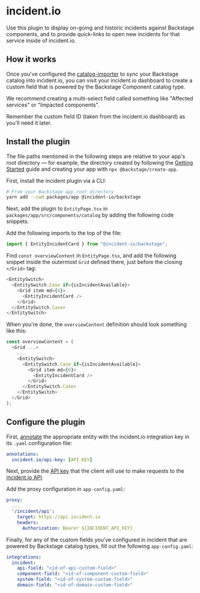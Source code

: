 # incident.io

Use this plugin to display on-going and historic incidents against Backstage
components, and to provide quick-links to open new incidents for that service
inside of incident.io.

## How it works

[importer]: https://github.com/incident/catalog-importer

Once you've configured the [catalog-importer][importer] to sync your Backstage
catalog into incident.io, you can visit your incident.io dashboard to create a
custom field that is powered by the Backstage Component catalog type.

We recommend creating a multi-select field called something like "Affected
services" or "Impacted components".

Remember the custom field ID (taken from the incident.io dashboard) as you'll
need it later.

## Install the plugin

The file paths mentioned in the following steps are relative to your app's root
directory — for example, the directory created by following the [Getting
Started](https://backstage.io/docs/getting-started/) guide and creating your app
with `npx @backstage/create-app`.

First, install the incident plugin via a CLI:

```bash
# From your Backstage app root directory
yarn add --cwd packages/app @incident-io/backstage
```

Next, add the plugin to `EntityPage.tsx` in
`packages/app/src/components/catalog` by adding the following code snippets.

Add the following imports to the top of the file:

```ts
import { EntityIncidentCard } from "@incident-io/backstage";
```

Find `const overviewContent` in `EntityPage.tsx`, and add the following snippet
inside the outermost `Grid` defined there, just before the closing `</Grid>`
tag:

```ts
<EntitySwitch>
  <EntitySwitch.Case if={isIncidentAvailable}>
    <Grid item md={6}>
      <EntityIncidentCard />
    </Grid>
  </EntitySwitch.Case>
</EntitySwitch>
```

When you're done, the `overviewContent` definition should look something like
this:

```ts
const overviewContent = (
  <Grid ...>
    ...
    <EntitySwitch>
      <EntitySwitch.Case if={isIncidentAvailable}>
        <Grid item md={6}>
          <EntityIncidentCard />
        </Grid>
      </EntitySwitch.Case>
    </EntitySwitch>
  </Grid>
);
```

## Configure the plugin

[annotate]: https://backstage.io/docs/features/software-catalog/descriptor-format#annotations-optional

First, [annotate][annotate] the appropriate entity with the incident.io
integration key in its `.yaml` configuration file:

```yaml
annotations:
  incident.io/api-key: [API_KEY]
```

[api-keys]: https://app.incident.io/settings/api-keys/
[api-docs]: https://api-docs.incident.io/

Next, provide the [API key][api-keys] that the client will use to make requests
to the [incident.io API][api-docs].

Add the proxy configuration in `app-config.yaml`:

```yaml
proxy:
  ...
  '/incident/api':
    target: https://api.incident.io
    headers:
      Authorization: Bearer ${INCIDENT_API_KEY}
```

Finally, for any of the custom fields you've configured in incident that are
powered by Backstage catalog types, fill out the following `app-config.yaml`:

```yaml
integrations:
  incident:
    api-field: "<id-of-api-custom-field>"
    component-field: "<id-of-component-custom-field>"
    system-field: "<id-of-system-custom-field>"
    domain-field: "<id-of-domain-custom-field>"
```
